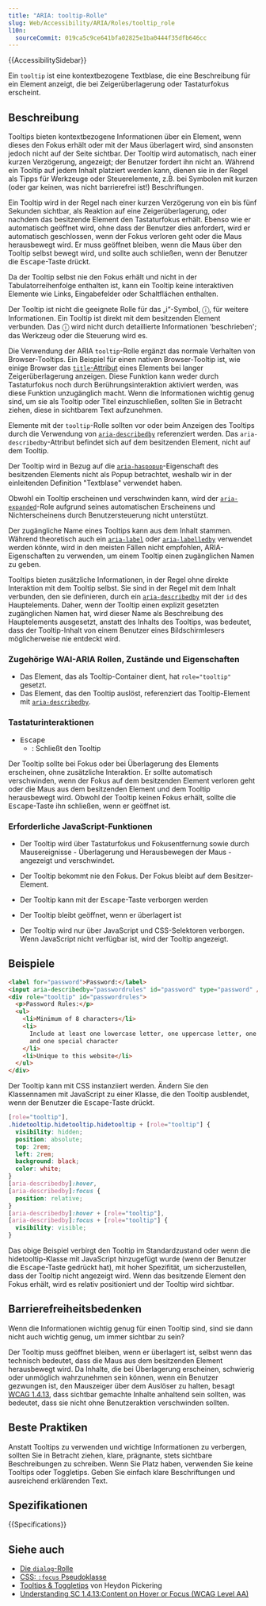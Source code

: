 ```yaml
---
title: "ARIA: tooltip-Rolle"
slug: Web/Accessibility/ARIA/Roles/tooltip_role
l10n:
  sourceCommit: 019ca5c9ce641bfa02825e1ba0444f35dfb646cc
---
```


{{AccessibilitySidebar}}

Ein `tooltip` ist eine kontextbezogene Textblase, die eine Beschreibung für ein Element anzeigt, die bei Zeigerüberlagerung oder Tastaturfokus erscheint.

## Beschreibung

Tooltips bieten kontextbezogene Informationen über ein Element, wenn dieses den Fokus erhält oder mit der Maus überlagert wird, sind ansonsten jedoch nicht auf der Seite sichtbar. Der Tooltip wird automatisch, nach einer kurzen Verzögerung, angezeigt; der Benutzer fordert ihn nicht an. Während ein Tooltip auf jedem Inhalt platziert werden kann, dienen sie in der Regel als Tipps für Werkzeuge oder Steuerelemente, z.B. bei Symbolen mit kurzen (oder gar keinen, was nicht barrierefrei ist!) Beschriftungen.

Ein Tooltip wird in der Regel nach einer kurzen Verzögerung von ein bis fünf Sekunden sichtbar, als Reaktion auf eine Zeigerüberlagerung, oder nachdem das besitzende Element den Tastaturfokus erhält. Ebenso wie er automatisch geöffnet wird, ohne dass der Benutzer dies anfordert, wird er automatisch geschlossen, wenn der Fokus verloren geht oder die Maus herausbewegt wird. Er muss geöffnet bleiben, wenn die Maus über den Tooltip selbst bewegt wird, und sollte auch schließen, wenn der Benutzer die <kbd>Escape</kbd>-Taste drückt.

Da der Tooltip selbst nie den Fokus erhält und nicht in der Tabulatorreihenfolge enthalten ist, kann ein Tooltip keine interaktiven Elemente wie Links, Eingabefelder oder Schaltflächen enthalten.

Der Tooltip ist nicht die geeignete Rolle für das „i“-Symbol, ⓘ, für weitere Informationen. Ein Tooltip ist direkt mit dem besitzenden Element verbunden. Das ⓘ wird nicht durch detaillierte Informationen 'beschrieben'; das Werkzeug oder die Steuerung wird es.

Die Verwendung der ARIA `tooltip`-Rolle ergänzt das normale Verhalten von Browser-Tooltips. Ein Beispiel für einen nativen Browser-Tooltip ist, wie einige Browser das [`title`-Attribut](/de/docs/Web/HTML/Global_attributes/title) eines Elements bei langer Zeigerüberlagerung anzeigen. Diese Funktion kann weder durch Tastaturfokus noch durch Berührungsinteraktion aktiviert werden, was diese Funktion unzugänglich macht. Wenn die Informationen wichtig genug sind, um sie als Tooltip oder Titel einzuschließen, sollten Sie in Betracht ziehen, diese in sichtbarem Text aufzunehmen.

Elemente mit der `tooltip`-Rolle sollten vor oder beim Anzeigen des Tooltips durch die Verwendung von [`aria-describedby`](/de/docs/Web/Accessibility/ARIA/Attributes/aria-describedby) referenziert werden. Das `aria-describedby`-Attribut befindet sich auf dem besitzenden Element, nicht auf dem Tooltip.

Der Tooltip wird in Bezug auf die [`aria-haspopup`](/de/docs/Web/Accessibility/ARIA/Attributes/aria-haspopup)-Eigenschaft des besitzenden Elements nicht als Popup betrachtet, weshalb wir in der einleitenden Definition "Textblase" verwendet haben.

Obwohl ein Tooltip erscheinen und verschwinden kann, wird der [`aria-expanded`](/de/docs/Web/Accessibility/ARIA/Attributes/aria-expanded)-Role aufgrund seines automatischen Erscheinens und Nichterscheinens durch Benutzersteuerung nicht unterstützt.

Der zugängliche Name eines Tooltips kann aus dem Inhalt stammen. Während theoretisch auch ein [`aria-label`](/de/docs/Web/Accessibility/ARIA/Attributes/aria-label) oder [`aria-labelledby`](/de/docs/Web/Accessibility/ARIA/Attributes/aria-labelledby) verwendet werden könnte, wird in den meisten Fällen nicht empfohlen, ARIA-Eigenschaften zu verwenden, um einem Tooltip einen zugänglichen Namen zu geben.

Tooltips bieten zusätzliche Informationen, in der Regel ohne direkte Interaktion mit dem Tooltip selbst. Sie sind in der Regel mit dem Inhalt verbunden, den sie definieren, durch ein [`aria-describedby`](/de/docs/Web/Accessibility/ARIA/Attributes/aria-describedby) mit der `id` des Hauptelements. Daher, wenn der Tooltip einen explizit gesetzten zugänglichen Namen hat, wird dieser Name als Beschreibung des Hauptelements ausgesetzt, anstatt des Inhalts des Tooltips, was bedeutet, dass der Tooltip-Inhalt von einem Benutzer eines Bildschirmlesers möglicherweise nie entdeckt wird.

### Zugehörige WAI-ARIA Rollen, Zustände und Eigenschaften

- Das Element, das als Tooltip-Container dient, hat `role="tooltip"` gesetzt.
- Das Element, das den Tooltip auslöst, referenziert das Tooltip-Element mit [`aria-describedby`](/de/docs/Web/Accessibility/ARIA/Attributes/aria-describedby).

### Tastaturinteraktionen

- <kbd>Escape</kbd>
  - : Schließt den Tooltip

Der Tooltip sollte bei Fokus oder bei Überlagerung des Elements erscheinen, ohne zusätzliche Interaktion. Er sollte automatisch verschwinden, wenn der Fokus auf dem besitzenden Element verloren geht oder die Maus aus dem besitzenden Element und dem Tooltip herausbewegt wird. Obwohl der Tooltip keinen Fokus erhält, sollte die <kbd>Escape</kbd>-Taste ihn schließen, wenn er geöffnet ist.

### Erforderliche JavaScript-Funktionen

- Der Tooltip wird über Tastaturfokus und Fokusentfernung sowie durch Mausereignisse - Überlagerung und Herausbewegen der Maus - angezeigt und verschwindet.

- Der Tooltip bekommt nie den Fokus. Der Fokus bleibt auf dem Besitzer-Element.

- Der Tooltip kann mit der <kbd>Escape</kbd>-Taste verborgen werden

- Der Tooltip bleibt geöffnet, wenn er überlagert ist

- Der Tooltip wird nur über JavaScript und CSS-Selektoren verborgen. Wenn JavaScript nicht verfügbar ist, wird der Tooltip angezeigt.

## Beispiele

```html
<label for="password">Password:</label>
<input aria-describedby="passwordrules" id="password" type="password" />
<div role="tooltip" id="passwordrules">
  <p>Password Rules:</p>
  <ul>
    <li>Minimum of 8 characters</li>
    <li>
      Include at least one lowercase letter, one uppercase letter, one number
      and one special character
    </li>
    <li>Unique to this website</li>
  </ul>
</div>
```

Der Tooltip kann mit CSS instanziiert werden. Ändern Sie den Klassennamen mit JavaScript zu einer Klasse, die den Tooltip ausblendet, wenn der Benutzer die <kbd>Escape</kbd>-Taste drückt.

```css
[role="tooltip"],
.hidetooltip.hidetooltip.hidetooltip + [role="tooltip"] {
  visibility: hidden;
  position: absolute;
  top: 2rem;
  left: 2rem;
  background: black;
  color: white;
}
[aria-describedby]:hover,
[aria-describedby]:focus {
  position: relative;
}
[aria-describedby]:hover + [role="tooltip"],
[aria-describedby]:focus + [role="tooltip"] {
  visibility: visible;
}
```

Das obige Beispiel verbirgt den Tooltip im Standardzustand oder wenn die hidetooltip-Klasse mit JavaScript hinzugefügt wurde (wenn der Benutzer die <kbd>Escape</kbd>-Taste gedrückt hat), mit hoher Spezifität, um sicherzustellen, dass der Tooltip nicht angezeigt wird. Wenn das besitzende Element den Fokus erhält, wird es relativ positioniert und der Tooltip wird sichtbar.

## Barrierefreiheitsbedenken

Wenn die Informationen wichtig genug für einen Tooltip sind, sind sie dann nicht auch wichtig genug, um immer sichtbar zu sein?

Der Tooltip muss geöffnet bleiben, wenn er überlagert ist, selbst wenn das technisch bedeutet, dass die Maus aus dem besitzenden Element herausbewegt wird. Da Inhalte, die bei Überlagerung erscheinen, schwierig oder unmöglich wahrzunehmen sein können, wenn ein Benutzer gezwungen ist, den Mauszeiger über dem Auslöser zu halten, besagt [WCAG 1.4.13](/de/docs/Web/Accessibility/Understanding_WCAG/Perceivable#guideline_1.4_make_it_easier_for_users_to_see_and_hear_content_including_separating_foreground_from_background), dass sichtbar gemachte Inhalte anhaltend sein sollten, was bedeutet, dass sie nicht ohne Benutzeraktion verschwinden sollten.

## Beste Praktiken

Anstatt Tooltips zu verwenden und wichtige Informationen zu verbergen, sollten Sie in Betracht ziehen, klare, prägnante, stets sichtbare Beschreibungen zu schreiben. Wenn Sie Platz haben, verwenden Sie keine Tooltips oder Toggletips. Geben Sie einfach klare Beschriftungen und ausreichend erklärenden Text.

## Spezifikationen

{{Specifications}}

## Siehe auch

- [Die `dialog`-Rolle](/de/docs/Web/Accessibility/ARIA/Roles/dialog_role)
- [CSS: `:focus` Pseudoklasse](/de/docs/Web/CSS/:focus)
- [Tooltips & Toggletips](https://inclusive-components.design/tooltips-toggletips/) von Heydon Pickering
- [Understanding SC 1.4.13:Content on Hover or Focus (WCAG Level AA)](https://www.w3.org/WAI/WCAG21/Understanding/content-on-hover-or-focus.html)
